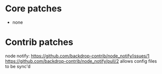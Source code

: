Core patches
============

- none


Contrib patches
===============

node notify:
  https://github.com/backdrop-contrib/node_notify/issues/1
  https://github.com/backdrop-contrib/node_notify/pull/2
  allows config files to be sync'd

